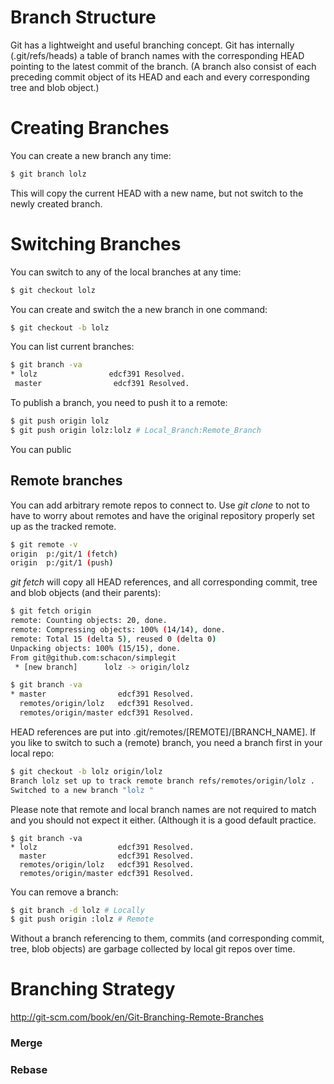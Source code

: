 # Branch Structure

Git has a lightweight and useful branching concept. Git has internally (.git/refs/heads) a table of branch names with the corresponding HEAD pointing to the latest commit of the branch. (A branch also consist of each preceding commit object of its HEAD and each and every corresponding tree and blob object.)

# Creating Branches

You can create a new branch any time:

```bash
$ git branch lolz
```

This will copy the current HEAD with a new name, but not switch to the newly created branch.

# Switching Branches

You can switch to any of the local branches at any time:

```bash
$ git checkout lolz
```

You can create and switch the a new branch in one command:

```bash
$ git checkout -b lolz
```

You can list current branches:

```bash
$ git branch -va
* lolz                edcf391 Resolved.
 master                edcf391 Resolved.
```

To publish a branch, you need to push it to a remote:

```bash
$ git push origin lolz
$ git push origin lolz:lolz # Local_Branch:Remote_Branch
```

You can public

## Remote branches

You can add arbitrary remote repos to connect to. Use *git clone* to not to have to worry about remotes and have the original repository properly set up as the tracked remote.

```bash
$ git remote -v
origin  p:/git/1 (fetch)
origin  p:/git/1 (push)
```

*git fetch* will copy all HEAD references, and all corresponding commit, tree and blob objects (and their parents):

```bash
$ git fetch origin
remote: Counting objects: 20, done.
remote: Compressing objects: 100% (14/14), done.
remote: Total 15 (delta 5), reused 0 (delta 0)
Unpacking objects: 100% (15/15), done.
From git@github.com:schacon/simplegit
 * [new branch]      lolz -> origin/lolz

$ git branch -va
* master                edcf391 Resolved.
  remotes/origin/lolz   edcf391 Resolved.
  remotes/origin/master edcf391 Resolved.
```

HEAD references are put into .git/remotes/[REMOTE]/[BRANCH_NAME]. If you like to switch to such a (remote) branch, you need a branch first in your local repo:

```bash
$ git checkout -b lolz origin/lolz
Branch lolz set up to track remote branch refs/remotes/origin/lolz .
Switched to a new branch "lolz "
```

Please note that remote and local branch names are not required to match and you should not expect it either. (Although it is a good default practice.

```
$ git branch -va
* lolz                  edcf391 Resolved.
  master                edcf391 Resolved.
  remotes/origin/lolz   edcf391 Resolved.
  remotes/origin/master edcf391 Resolved.
```

You can remove a branch:

```bash
$ git branch -d lolz # Locally
$ git push origin :lolz # Remote
```

Without a branch referencing to them, commits (and corresponding commit, tree, blob objects) are garbage collected by local git repos over time.

# Branching Strategy

http://git-scm.com/book/en/Git-Branching-Remote-Branches

### Merge

### Rebase